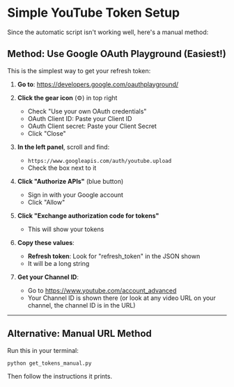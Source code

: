 # Simple YouTube Token Setup

Since the automatic script isn't working well, here's a manual method:

## Method: Use Google OAuth Playground (Easiest!)

This is the simplest way to get your refresh token:

1. **Go to**: https://developers.google.com/oauthplayground/

2. **Click the gear icon** (⚙️) in top right
   - Check "Use your own OAuth credentials"
   - OAuth Client ID: Paste your Client ID
   - OAuth Client secret: Paste your Client Secret
   - Click "Close"

3. **In the left panel**, scroll and find:
   - `https://www.googleapis.com/auth/youtube.upload`
   - Check the box next to it

4. **Click "Authorize APIs"** (blue button)
   - Sign in with your Google account
   - Click "Allow"

5. **Click "Exchange authorization code for tokens"**
   - This will show your tokens

6. **Copy these values**:
   - **Refresh token**: Look for "refresh_token" in the JSON shown
   - It will be a long string

7. **Get your Channel ID**:
   - Go to https://www.youtube.com/account_advanced
   - Your Channel ID is shown there (or look at any video URL on your channel, the channel ID is in the URL)

---

## Alternative: Manual URL Method

Run this in your terminal:
```
python get_tokens_manual.py
```

Then follow the instructions it prints.

